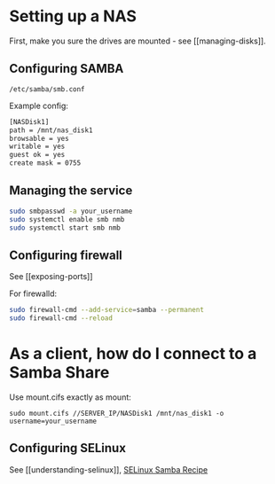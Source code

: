 # Setting up a NAS

First, make you sure the drives are mounted - see [[managing-disks]].

## Configuring SAMBA

`/etc/samba/smb.conf`

Example config:

```sh
[NASDisk1]
path = /mnt/nas_disk1
browsable = yes
writable = yes
guest ok = yes
create mask = 0755
```

## Managing the service

```sh
sudo smbpasswd -a your_username
sudo systemctl enable smb nmb
sudo systemctl start smb nmb
````

## Configuring firewall

See [[exposing-ports]]

For firewalld:

```sh
sudo firewall-cmd --add-service=samba --permanent
sudo firewall-cmd --reload
```

# As a client, how do I connect to a Samba Share

Use mount.cifs exactly as mount:

`sudo mount.cifs //SERVER_IP/NASDisk1 /mnt/nas_disk1 -o username=your_username`

## Configuring SELinux

See [[understanding-selinux]], [SELinux Samba Recipe](https://selinuxproject.org/page/SambaRecipes)
